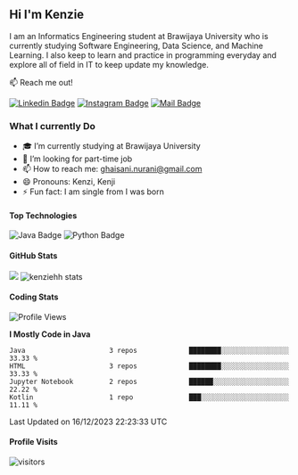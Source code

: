 ## Hi I'm Kenzie

I am an Informatics Engineering student at Brawijaya University who is currently studying Software Engineering, Data Science, and Machine Learning. I also keep to learn and practice in programming everyday and explore all of field in IT to keep update my knowledge.

:mailbox: Reach me out!

[![Linkedin Badge](https://img.shields.io/badge/-Kenzie_Taqiyassar-0e76a8?style=flat&labelColor=0e76a8&logo=linkedin&logoColor=white)](https://www.linkedin.com/in/kenzie-taqiyassar-37458b1aa/) 
[![Instagram Badge](https://img.shields.io/badge/-@__kenziehh_-e84393?style=flat&labelColor=e84393&logo=instagram&logoColor=white)](https://www.instagram.com/_kenziehh/) 
[![Mail Badge](https://img.shields.io/badge/-ghaisani.nurani-c0392b?style=flat&labelColor=c0392b&logo=gmail&logoColor=white)](mailto:ghaisani.nurani@gmail.com)

### What I currently Do

- 🎓 I’m currently studying at Brawijaya University
- 💼 I’m looking for part-time job
- 📫 How to reach me: ghaisani.nurani@gmail.com
- 😄 Pronouns: Kenzi, Kenji
- ⚡ Fun fact: I am single from I was born

#### Top Technologies
![Java Badge](https://img.shields.io/badge/Java-%23FF0000?style=for-the-badge&logo=coffee&logoColor=white&labelColor=red)
![Python Badge](https://img.shields.io/badge/Python-%230492C2?style=for-the-badge&logo=python&labelColor=black)

#### GitHub Stats
<img src="https://github-readme-stats.vercel.app/api?username=kenziehh"/>
<img src="https://github-readme-stats-xi-nine-74.vercel.app/api/top-langs/?username=kenziehh&hide_border=false&include_all_commits=true&count_private=true&layout=compact" alt="kenziehh stats"/>


#### Coding Stats
<!--START_SECTION:waka-->
![Profile Views](http://img.shields.io/badge/Profile%20Views-78-blue)

**I Mostly Code in Java** 

```text
Java                     3 repos             ████████░░░░░░░░░░░░░░░░░   33.33 % 
HTML                     3 repos             ████████░░░░░░░░░░░░░░░░░   33.33 % 
Jupyter Notebook         2 repos             ██████░░░░░░░░░░░░░░░░░░░   22.22 % 
Kotlin                   1 repo              ███░░░░░░░░░░░░░░░░░░░░░░   11.11 % 
```




 Last Updated on 16/12/2023 22:23:33 UTC
<!--END_SECTION:waka-->


#### Profile Visits

![visitors](https://visitor-badge.glitch.me/badge?page_id=kenziehh.kenziehh)





